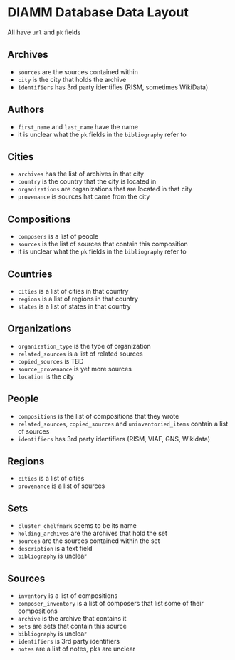 # DIAMM Database Data Layout

All have `url` and `pk` fields

## Archives

- `sources` are the sources contained within
- `city` is the city that holds the archive
- `identifiers` has 3rd party identifies (RISM, sometimes WikiData)

## Authors

- `first_name` and `last_name` have the name
- it is unclear what the `pk` fields in the `bibliography` refer to

## Cities

- `archives` has the list of archives in that city
- `country` is the country that the city is located in
- `organizations` are organizations that are located in that city
- `provenance` is sources hat came from the city

## Compositions

- `composers` is a list of people
- `sources` is the list of sources that contain this composition
- it is unclear what the `pk` fields in the `bibliography` refer to

## Countries

- `cities` is a list of cities in that country
- `regions` is a list of regions in that country
- `states` is a list of states in that country

## Organizations

- `organization_type` is the type of organization
- `related_sources` is a list of related sources
- `copied_sources` is TBD
- `source_provenance` is yet more sources
- `location` is the city

## People

- `compositions` is the list of compositions that they wrote
- `related_sources`, `copied_sources` and `uninventoried_items` contain a list of sources
- `identifiers` has 3rd party identifiers (RISM, VIAF, GNS, Wikidata)

## Regions

- `cities` is a list of cities
- `provenance` is a list of sources

## Sets

- `cluster_chelfmark` seems to be its name
- `holding_archives` are the archives that hold the set
- `sources` are the sources contained within the set
- `description` is a text field
- `bibliography` is unclear

## Sources

- `inventory` is a list of compositions
- `composer_inventory` is a list of composers that list some of their compositions
- `archive` is the archive that contains it
- `sets` are sets that contain this source
- `bibliography` is unclear
- `identifiers` is 3rd party identifiers
- `notes` are a list of notes, pks are unclear
